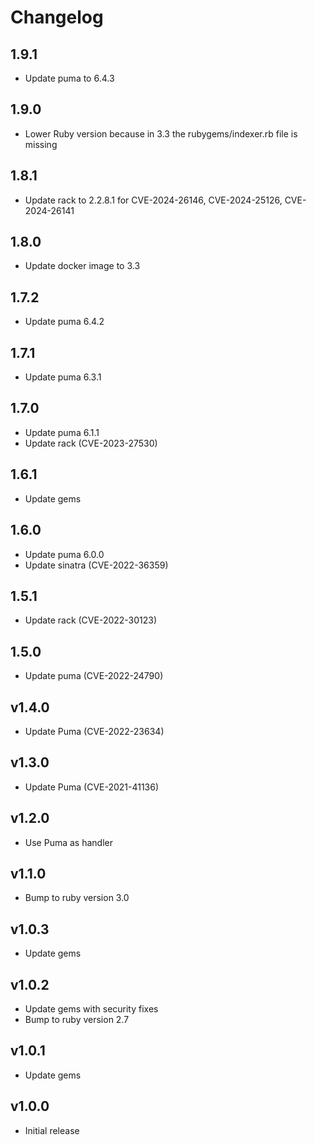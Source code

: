 # Changelog

## 1.9.1

* Update puma to 6.4.3

## 1.9.0

* Lower Ruby version because in 3.3 the rubygems/indexer.rb file is missing

## 1.8.1

* Update rack to 2.2.8.1 for CVE-2024-26146, CVE-2024-25126, CVE-2024-26141

## 1.8.0

* Update docker image to 3.3

## 1.7.2

* Update puma 6.4.2

## 1.7.1

* Update puma 6.3.1

## 1.7.0

* Update puma 6.1.1
* Update rack (CVE-2023-27530)

## 1.6.1

* Update gems

## 1.6.0

* Update puma 6.0.0
* Update sinatra (CVE-2022-36359)

## 1.5.1

* Update rack (CVE-2022-30123)

## 1.5.0

* Update puma (CVE-2022-24790)

## v1.4.0

* Update Puma (CVE-2022-23634)

## v1.3.0

* Update Puma (CVE-2021-41136)

## v1.2.0

* Use Puma as handler

## v1.1.0

* Bump to ruby version 3.0

## v1.0.3

* Update gems

## v1.0.2

* Update gems with security fixes
* Bump to ruby version 2.7

## v1.0.1

* Update gems

## v1.0.0

* Initial release
